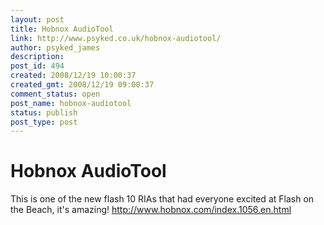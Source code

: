 ```yaml
---
layout: post
title: Hobnox AudioTool
link: http://www.psyked.co.uk/hobnox-audiotool/
author: psyked_james
description: 
post_id: 494
created: 2008/12/19 10:00:37
created_gmt: 2008/12/19 09:00:37
comment_status: open
post_name: hobnox-audiotool
status: publish
post_type: post
---
```


# Hobnox AudioTool

This is one of the new flash 10 RIAs that had everyone excited at Flash on the Beach, it's amazing! <http://www.hobnox.com/index.1056.en.html>